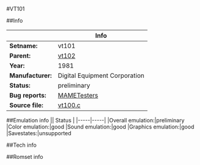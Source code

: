#VT101

##Info

||Info|
|-----|-----|
|**Setname:**|vt101
|**Parent:**|[vt102](vt102.md)
|**Year:**|1981
|**Manufacturer:**|Digital Equipment Corporation
|**Status:**|preliminary
|**Bug reports:**|[MAMETesters](http://mametesters.org/view_all_set.php?type=1&temporary=y&search=vt100.c)
|**Source file:**|[vt100.c](https://github.com/mamedev/mame/blob/master/src/mess/drivers/vt100.c)

##Emulation info
|| Status |
|-----|-----|
|Overall emulation:|preliminary
|Color emulation:|good
|Sound emulation:|good
|Graphics emulation:|good
|Savestates:|unsupported

##Tech info

##Romset info

<!--- START OF EDITED COMMENT DO NOT TOUCH TEXT ABOVE-->
